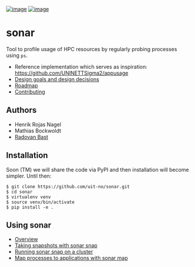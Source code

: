 [![image](https://travis-ci.org/uit-no/sonar.svg?branch=master)](https://travis-ci.org/uit-no/sonar/builds)
[![image](https://img.shields.io/badge/license-%20GPL--v3.0-blue.svg)](LICENSE)


# sonar

Tool to profile usage of HPC resources by regularly probing processes
using `ps`.

- Reference implementation which serves as inspiration: <https://github.com/UNINETTSigma2/appusage>
- [Design goals and design decisions](doc/design.md)
- [Roadmap](doc/roadmap.md)
- [Contributing](doc/contributing.md)


## Authors

- Henrik Rojas Nagel
- Mathias Bockwoldt
- [Radovan Bast](https://bast.fr)


## Installation

Soon (TM) we will share the code via PyPI and then installation will
become simpler. Until then:

```
$ git clone https://github.com/uit-no/sonar.git
$ cd sonar
$ virtualenv venv
$ source venv/bin/activate
$ pip install -e .
```


## Using sonar

- [Overview](doc/usage.md#overview)
- [Taking snapshots with sonar snap](doc/usage.md#taking-snapshots-with-sonar-snap)
- [Running sonar snap on a cluster](doc/usage.md#running-sonar-snap-on-a-cluster)
- [Map processes to applications with sonar map](doc/usage.md#map-processes-to-applications-with-sonar-map)

